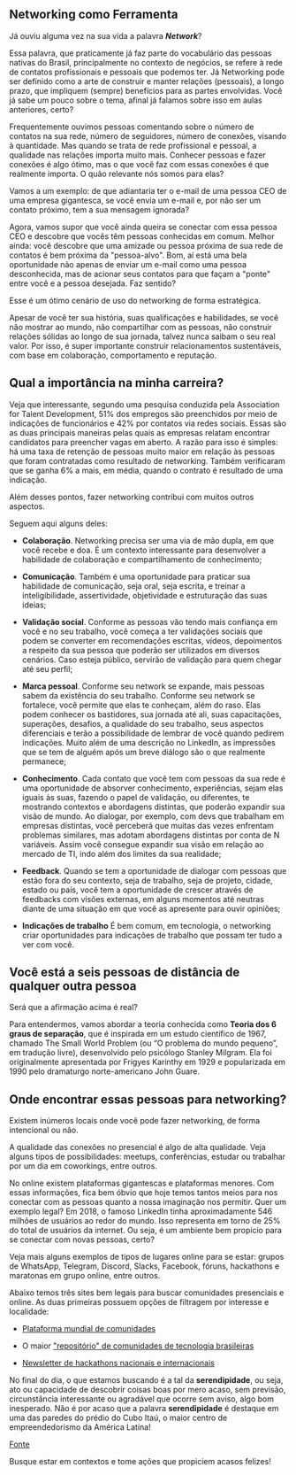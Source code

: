 ## Networking como Ferramenta

Já ouviu alguma vez na sua vida a palavra _**Network**_? 

Essa palavra, que praticamente já faz parte do vocabulário das pessoas nativas do Brasil, principalmente no contexto de negócios, se refere à rede de contatos profissionais e pessoais que podemos ter. Já Networking pode ser definido como a arte de construir e manter relações (pessoais), a longo prazo, que impliquem (sempre) benefícios para as partes envolvidas. Você já sabe um pouco sobre o tema, afinal já falamos sobre isso em aulas anteriores, certo?

Frequentemente ouvimos pessoas comentando sobre o número de contatos na sua rede, número de seguidores, número de conexões, visando à quantidade. Mas quando se trata de rede profissional e pessoal, a qualidade nas relações importa muito mais. Conhecer pessoas e fazer conexões é algo ótimo, mas o que você faz com essas conexões é que realmente importa. O quão relevante nós somos para elas?

Vamos a um exemplo: de que adiantaria ter o e-mail de uma pessoa CEO de uma empresa gigantesca, se você envia um e-mail e, por não ser um contato próximo, tem a sua mensagem ignorada? 

Agora, vamos supor que você ainda queira se conectar com essa pessoa CEO e descobre que vocês têm pessoas conhecidas em comum. Melhor ainda: você descobre que uma amizade ou pessoa próxima de sua rede de contatos é bem próxima da "pessoa-alvo". Bom, aí está uma bela oportunidade não apenas de enviar um e-mail como uma pessoa desconhecida, mas de acionar seus contatos para que façam a "ponte" entre você e a pessoa desejada. Faz sentido?

Esse é um ótimo cenário de uso do networking de forma estratégica.

Apesar de você ter sua história, suas qualificações e habilidades, se você não mostrar ao mundo, não compartilhar com as pessoas, não construir relações sólidas ao longo de sua jornada, talvez nunca saibam o seu real valor. Por isso, é super importante construir relacionamentos sustentáveis, com base em colaboração, comportamento e reputação.

## Qual a importância na minha carreira?

Veja que interessante, segundo uma pesquisa conduzida pela Association for Talent Development, 51% dos empregos são preenchidos por meio de indicações de funcionários e 42% por contatos via redes sociais. Essas são as duas principais maneiras pelas quais as empresas relatam encontrar candidatos para preencher vagas em aberto. A razão para isso é simples: há uma taxa de retenção de pessoas muito maior em relação às pessoas que foram contratadas como resultado de networking. Também verificaram que se ganha 6% a mais, em média, quando o contrato é  resultado de uma indicação.

Além desses pontos, fazer networking contribui com muitos outros aspectos.

Seguem aqui alguns deles:

- **Colaboração**. Networking precisa ser uma via de mão dupla, em que você recebe e doa. É um contexto interessante para desenvolver a habilidade de colaboração e compartilhamento de conhecimento;

- **Comunicação**. Também é uma oportunidade para praticar sua habilidade de comunicação, seja oral, seja escrita, e treinar a inteligibilidade, assertividade, objetividade e estruturação das suas ideias;

- **Validação social**. Conforme as pessoas vão tendo mais confiança em você e no seu trabalho, você começa a ter validações sociais que podem se converter em recomendações escritas, vídeos, depoimentos a respeito da sua pessoa que poderão ser utilizados em diversos cenários. Caso esteja público, servirão de validação para quem chegar até seu perfil;

- **Marca pessoal**. Conforme seu network se expande, mais pessoas sabem da existência do seu trabalho. Conforme seu network se fortalece, você permite que elas te conheçam, além do raso. Elas podem conhecer os bastidores, sua jornada até ali, suas capacitações, superações, desafios, a qualidade do seu trabalho, seus aspectos diferenciais e terão a possibilidade de lembrar de você quando pedirem indicações. Muito além de uma descrição no LinkedIn, as impressões que se tem de alguém após um breve diálogo são o que realmente permanece;

- **Conhecimento**. Cada contato que você tem com pessoas da sua rede é uma oportunidade de absorver conhecimento, experiências, sejam elas iguais às suas, fazendo o papel de validação, ou diferentes, te mostrando contextos e abordagens distintas,  que poderão expandir sua visão de mundo. Ao dialogar, por exemplo, com devs que trabalham em empresas distintas, você perceberá que muitas das vezes enfrentam problemas similares, mas adotam abordagens distintas por conta de N variáveis. Assim você consegue expandir sua visão em relação ao mercado de TI, indo além dos limites da sua realidade;

- **Feedback**. Quando se tem a oportunidade de dialogar com pessoas que estão fora do seu contexto, seja de trabalho, seja de projeto, cidade, estado ou país, você tem a oportunidade de crescer através de feedbacks com visões externas, em alguns momentos até neutras diante de uma situação em que você as apresente para ouvir opiniões;

- **Indicações de trabalho** É bem comum, em tecnologia, o networking criar oportunidades para  indicações de trabalho que possam ter tudo a ver com você.

## Você está a seis pessoas de distância de qualquer outra pessoa

Será que a afirmação acima é real?

Para entendermos, vamos abordar a teoria conhecida como **Teoria dos 6 graus de separação**, que é inspirada em um estudo científico de 1967, chamado The Small World Problem (ou “O problema do mundo pequeno”, em tradução livre), desenvolvido pelo psicólogo Stanley Milgram. Ela foi originalmente apresentada por Frigyes Karinthy em 1929 e popularizada em 1990 pelo dramaturgo norte-americano John Guare.


## Onde encontrar essas pessoas para networking?

Existem inúmeros locais onde você pode fazer networking, de forma intencional ou não.

A qualidade das conexões no presencial é algo de alta qualidade. Veja alguns tipos de possibilidades: meetups, conferências, estudar ou trabalhar por um dia em coworkings, entre outros.

No online existem plataformas gigantescas e plataformas menores. Com essas informações, fica bem óbvio que hoje temos tantos meios para nos conectar com as pessoas quanto a nossa imaginação nos permitir. Quer um exemplo legal? Em 2018, o famoso LinkedIn tinha aproximadamente 546 milhões de usuários ao redor do mundo. Isso representa em torno de 25% do total de usuários da internet. Ou seja, é um ambiente bem propício para se conectar com novas pessoas, certo?

Veja mais alguns exemplos de tipos de lugares online para se estar: grupos de WhatsApp, Telegram, Discord, Slacks, Facebook, fóruns, hackathons e maratonas em grupo online, entre outros.

Abaixo temos três sites bem legais para buscar comunidades presenciais e online. As duas primeiras possuem opções de filtragem por interesse e localidade: 

- [Plataforma mundial de comunidades](https://www.meetup.com/)

- O maior ["repositório" de comunidades de tecnologia brasileiras](https://comunidades.tech/)

- [Newsletter de hackathons nacionais e internacionais](https://shawee.io/)

No final do dia, o que estamos buscando é a tal da **serendipidade**, ou seja, ato ou capacidade de descobrir coisas boas por mero acaso, sem previsão, circunstância interessante ou agradável que ocorre sem aviso, algo bom inesperado. Não é por acaso que a palavra **serendipidade** é destaque em uma das paredes do prédio do Cubo Itaú, o maior centro de empreendedorismo da América Latina!

[Fonte](https://epocanegocios.globo.com/Empreendedorismo/noticia/2018/08/por-que-o-cubo-mudou-para-um-predio-quatro-vezes-maior.html)

Busque estar em contextos e tome ações que propiciem acasos felizes!
